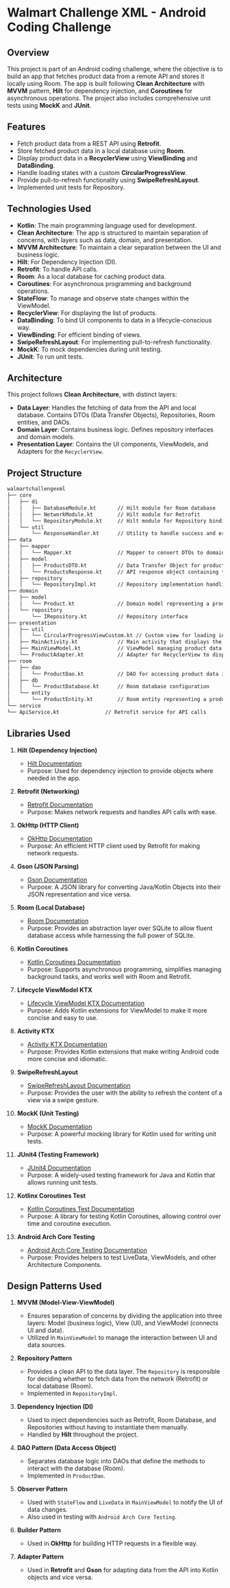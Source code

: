 # Walmart Challenge XML - Android Coding Challenge

## Overview
This project is part of an Android coding challenge, where the objective is to build an app that fetches product data 
from a remote API and stores it locally using Room. The app is built following **Clean Architecture** with **MVVM** pattern, 
**Hilt** for dependency injection, and **Coroutines** for asynchronous operations. The project also includes comprehensive unit tests using **MockK** and **JUnit**.

## Features
- Fetch product data from a REST API using **Retrofit**.
- Store fetched product data in a local database using **Room**.
- Display product data in a **RecyclerView** using **ViewBinding** and **DataBinding**.
- Handle loading states with a custom **CircularProgressView**.
- Provide pull-to-refresh functionality using **SwipeRefreshLayout**.
- Implemented unit tests for Repository.

## Technologies Used
- **Kotlin**: The main programming language used for development.
- **Clean Architecture**: The app is structured to maintain separation of concerns, with layers such as data, domain, and presentation.
- **MVVM Architecture**: To maintain a clear separation between the UI and business logic.
- **Hilt**: For Dependency Injection (DI).
- **Retrofit**: To handle API calls.
- **Room**: As a local database for caching product data.
- **Coroutines**: For asynchronous programming and background operations.
- **StateFlow**: To manage and observe state changes within the ViewModel.
- **RecyclerView**: For displaying the list of products.
- **DataBinding**: To bind UI components to data in a lifecycle-conscious way.
- **ViewBinding**: For efficient binding of views.
- **SwipeRefreshLayout**: For implementing pull-to-refresh functionality.
- **MockK**: To mock dependencies during unit testing.
- **JUnit**: To run unit tests.

## Architecture
This project follows **Clean Architecture**, with distinct layers:
- **Data Layer**: Handles the fetching of data from the API and local database. Contains DTOs (Data Transfer Objects), Repositories, Room entities, and DAOs.
- **Domain Layer**: Contains business logic. Defines repository interfaces and domain models.
- **Presentation Layer**: Contains the UI components, ViewModels, and Adapters for the `RecyclerView`.

## Project Structure
```bash 
walmartchallengexml
├── core
│   ├── di
│   │   ├── DatabaseModule.kt       // Hilt module for Room database
│   │   ├── NetworkModule.kt        // Hilt module for Retrofit
│   │   └── RepositoryModule.kt     // Hilt module for Repository binding
│   └── util
│       └── ResponseHandler.kt      // Utility to handle success and error responses
├── data
│   ├── mapper
│   │   └── Mapper.kt               // Mapper to convert DTOs to domain models
│   ├── model
│   │   ├── ProductsDTO.kt          // Data Transfer Object for product API responses
│   │   └── ProductsResponse.kt     // API response object containing the product list
│   ├── repository
│   │   └── RepositoryImpl.kt       // Repository implementation handling API and database interactions
├── domain
│   ├── model
│   │   └── Product.kt              // Domain model representing a product
│   └── repository
│       └── IRepository.kt          // Repository interface
├── presentation
│   ├── util
│   │   └── CircularProgressViewCustom.kt // Custom view for loading indicator
│   ├── MainActivity.kt             // Main activity that displays the product list
│   ├── MainViewModel.kt            // ViewModel managing product data and states
│   └── ProductAdapter.kt           // Adapter for RecyclerView to display products
├── room
│   ├── dao
│   │   └── ProductDao.kt           // DAO for accessing product data in Room
│   ├── db
│   │   └── ProductDatabase.kt      // Room database configuration
│   └── entity
│       └── ProductEntity.kt        // Room entity representing a product in the database
└── service
└── ApiService.kt               // Retrofit service for API calls
```

## Libraries Used

1. **Hilt (Dependency Injection)**
    - [Hilt Documentation](https://developer.android.com/training/dependency-injection/hilt-android)
    - Purpose: Used for dependency injection to provide objects where needed in the app.

2. **Retrofit (Networking)**
    - [Retrofit Documentation](https://square.github.io/retrofit/)
    - Purpose: Makes network requests and handles API calls with ease.

3. **OkHttp (HTTP Client)**
    - [OkHttp Documentation](https://square.github.io/okhttp/)
    - Purpose: An efficient HTTP client used by Retrofit for making network requests.

4. **Gson (JSON Parsing)**
    - [Gson Documentation](https://github.com/google/gson)
    - Purpose: A JSON library for converting Java/Kotlin Objects into their JSON representation and vice versa.

5. **Room (Local Database)**
    - [Room Documentation](https://developer.android.com/training/data-storage/room)
    - Purpose: Provides an abstraction layer over SQLite to allow fluent database access while harnessing the full power of SQLite.

6. **Kotlin Coroutines**
    - [Kotlin Coroutines Documentation](https://kotlinlang.org/docs/coroutines-overview.html)
    - Purpose: Supports asynchronous programming, simplifies managing background tasks, and works well with Room and Retrofit.

7. **Lifecycle ViewModel KTX**
    - [Lifecycle ViewModel KTX Documentation](https://developer.android.com/kotlin/ktx)
    - Purpose: Adds Kotlin extensions for ViewModel to make it more concise and easy to use.

8. **Activity KTX**
    - [Activity KTX Documentation](https://developer.android.com/kotlin/ktx)
    - Purpose: Provides Kotlin extensions that make writing Android code more concise and idiomatic.

9. **SwipeRefreshLayout**
    - [SwipeRefreshLayout Documentation](https://developer.android.com/reference/androidx/swiperefreshlayout/widget/SwipeRefreshLayout)
    - Purpose: Provides the user with the ability to refresh the content of a view via a swipe gesture.

10. **MockK (Unit Testing)**
    - [MockK Documentation](https://mockk.io/)
    - Purpose: A powerful mocking library for Kotlin used for writing unit tests.

11. **JUnit4 (Testing Framework)**
    - [JUnit4 Documentation](https://junit.org/junit4/)
    - Purpose: A widely-used testing framework for Java and Kotlin that allows running unit tests.

12. **Kotlinx Coroutines Test**
    - [Kotlin Coroutines Test Documentation](https://kotlin.github.io/kotlinx.coroutines/kotlinx-coroutines-test/)
    - Purpose: A library for testing Kotlin Coroutines, allowing control over time and coroutine execution.

13. **Android Arch Core Testing**
    - [Android Arch Core Testing Documentation](https://developer.android.com/topic/libraries/architecture/arch)
    - Purpose: Provides helpers to test LiveData, ViewModels, and other Architecture Components.

## Design Patterns Used

1. **MVVM (Model-View-ViewModel)**
    - Ensures separation of concerns by dividing the application into three layers: Model (business logic), View (UI), and ViewModel (connects UI and data).
    - Utilized in `MainViewModel` to manage the interaction between UI and data sources.

2. **Repository Pattern**
    - Provides a clean API to the data layer. The `Repository` is responsible for deciding whether to fetch data from the network (Retrofit) or local database (Room).
    - Implemented in `RepositoryImpl`.

3. **Dependency Injection (DI)**
    - Used to inject dependencies such as Retrofit, Room Database, and Repositories without having to instantiate them manually.
    - Handled by **Hilt** throughout the project.

4. **DAO Pattern (Data Access Object)**
    - Separates database logic into DAOs that define the methods to interact with the database (Room).
    - Implemented in `ProductDao`.

5. **Observer Pattern**
    - Used with `StateFlow` and `LiveData` in `MainViewModel` to notify the UI of data changes.
    - Also used in testing with `Android Arch Core Testing`.

6. **Builder Pattern**
    - Used in **OkHttp** for building HTTP requests in a flexible way.

7. **Adapter Pattern**
    - Used in **Retrofit** and **Gson** for adapting data from the API into Kotlin objects and vice versa.
